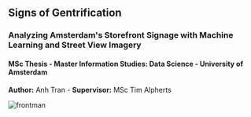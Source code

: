 ## Signs of Gentrification 
### Analyzing Amsterdam's Storefront Signage with Machine Learning and Street View Imagery
#### MSc Thesis - Master Information Studies: Data Science - University of Amsterdam
**Author:** Anh Tran - **Supervisor:** MSc Tim Alpherts

![frontman](https://github.com/atran13/MSc-Thesis-Signs-of-Gentrification/assets/117304103/9dd57032-9124-40d6-8bbc-9b0ed5b924fe)
